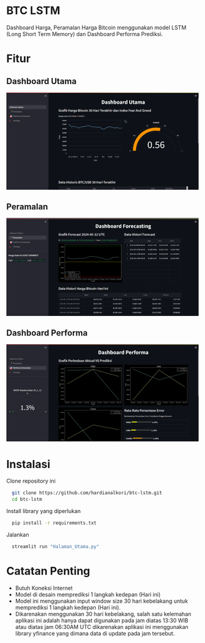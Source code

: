 
# BTC LSTM

Dashboard Harga, Peramalan Harga Bitcoin menggunakan model LSTM (Long Short Term Memory) dan Dashboard Performa Prediksi.

# Fitur
## Dashboard Utama
![App Screenshot](https://raw.githubusercontent.com/hardianalkori/btc-lstm/main/screenshot/home.png)

## Peramalan
![App Screenshot](https://raw.githubusercontent.com/hardianalkori/btc-lstm/main/screenshot/forecast.png)

## Dashboard Performa
![App Screenshot](https://raw.githubusercontent.com/hardianalkori/btc-lstm/main/screenshot/performa.png)

# Instalasi

Clone repository ini

```bash
  git clone https://github.com/hardianalkori/btc-lstm.git
  cd btc-lstm
```
Install library yang diperlukan
```bash
  pip install -r requirements.txt
```
Jalankan
```bash
  streamlit run "Halaman_Utama.py"
```
    

# Catatan Penting

- Butuh Koneksi Internet
-  Model di desain memprediksi 1 langkah kedepan (Hari ini)
-  Model ini menggunakan input window size 30 hari kebelakang untuk memprediksi 1 langkah kedepan (Hari ini).
- Dikarenakan menggunakan 30 hari kebelakang, salah satu kelemahan aplikasi ini adalah hanya dapat digunakan pada jam diatas 13:30 WIB atau diatas jam 06:30AM UTC dikarenakan aplikasi ini menggunakan library yfinance yang dimana data di update pada jam tersebut.
